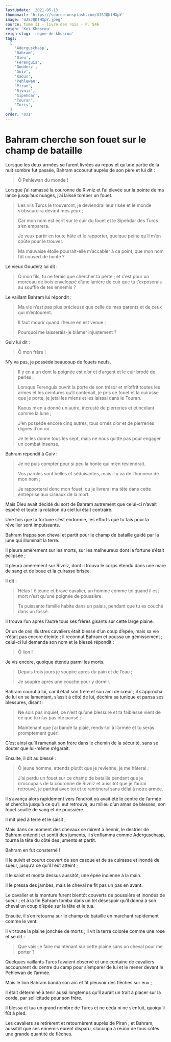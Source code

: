 ```yaml
---
lastUpdate: '2021-05-13'
thumbnail: 'https://source.unsplash.com/UJSJQKfHXpY'
image: 'UJSJQKfHXpY.jpeg'
source: tome II - livre des rois - P. 546
reign: 'Keï Khosrou'
reign-slug: 'regne-de-khosrou'
tags:
  [
    'Aderguschasp',
    'Bahram',
    'Dieu',
    'Ferenguis',
    'Gouderz',
    'Guiv',
    'Kaous',
    'Pehlewan',
    'Piran',
    'Rivniz',
    'Sipehdar',
    'Touran',
    'Turcs',
  ]
order: '031'
---
```


# Bahram cherche son fouet sur le champ de bataille

Lorsque les deux armées se furent livrées au repos et qu’une partie de la nuit sombre fut passée, Bahram accourut auprès de son père et lui dit :

> Ô Pehlewan du monde !

Lorsque j’ai ramassé la couronne de Rivniz et l’ai élevée sur la pointe de ma lance jusqu’aux nuages, j’ai laissé tomber un fouet.

> Les vils Turcs le trouveront, je deviendrai leur risée et le monde s’obscurcira devant mes yeux ;
>
> Car mon nom est écrit sur le cuir du fouet et le Sipehdar des Turcs s’en emparera.
>
> Je veux partir en toute hâte et le rapporter, quelque peine qu’il m’en coûte pour le trouver.
>
> Ma mauvaise étoile pourrait-elle m’accabler à ce point, que mon nom fût couvert de honte ?

Le vieux Gouderz lui dit :

> Ô mon fils, tu ne ferais que chercher ta perte ; et c’est pour un morceau de bois enveloppé d’une lanière de cuir que tu t’exposerais au souffle de tes ennemis ?

Le vaillant Bahram lui répondit :

> Ma vie n’est pas plus précieuse que celle de mes parents et de ceux qui m’entourent.
>
> Il faut mourir quand l’heure en est venue ;
>
> Pourquoi me laisserais-je blâmer injustement ?

Guiv lui dit :

> Ô mon frère !

N’y va pas, je possède beaucoup de fouets neufs.

> Il y en a un dont la poignée est d’or et d’argent et le cuir brodé de perles ;
>
> Lorsque Ferenguis ouvrit la porte de son trésor et m’offrit toutes les armes et les ceintures qu’il contenait, je pris ce fouet et la cuirasse que je porte, je jetai les miens et les laissai dans le Touran.
>
> Kaous m’en a donné un autre, incrusté de pierreries et étincelant comme la lune ;
>
> J’en possède encore cinq autres, tous ornés d’or et de pierreries dignes d’un roi.
>
> Je te les donne tous les sept, mais ne nous quitte pas pour engager un combat insensé.

Bahram répondit à Guiv :

> Je ne puis compter pour si peu la honte qui m’en reviendrait.
>
> Vos paroles sont belles et séduisantes, mais il y va de l’honneur de mon nom ;
>
> Je rapporterai donc mon fouet, ou je livrerai ma tête dans cette entreprise aux ciseaux de la mort.

Mais Dieu avait décidé du sort de Bahram autrement que celui-ci n’avait espéré et toute la rotation du ciel lui était contraire.

Une fois que ta fortune s’est endormie, les efforts que tu fais pour la réveiller sont impuissants.

Bahram frappa son cheval et partit pour le champ de bataille guidé par la lune qui illuminait la terre.

Il pleura amèrement sur les morts, sur les malheureux dont la fortune s’était éclipsée ;

Il pleura amèrement sur Rivniz, dont il trouva le corps étendu dans une mare de sang et de boue et la cuirasse brisée.

Il dit :

> Hélas ! ô jeune et brave cavalier, un homme comme toi quand il est mort n’est qu’une poignée de poussière.
>
> Ta puissante famille habite dans un palais, pendant que tu es couché dans un fossé.

Il trouva l’un après l’autre tous ses frères gisants sur cette large plaine.

Or un de ces illustres cavaliers était blessé d’un coup d’épée, mais sa vie n’était pas encore éteinte ; il reconnut Bahram et poussa un gémissement ; celui-ci lui demanda son nom et le blessé répondit :

> Ô lion !

Je vis encore, quoique étendu parmi les morts.

> Depuis trois jours je soupire après du pain et de l’eau ;
>
> Je soupire après une couche pour y dormir.

Bahram courut à lui, car il était son frère et son ami de cœur ; il s’approcha de lui en se lamentant, s’assit à côté de lui, déchira sa tunique et pansa ses blessures, disant :

> Ne sois pas inquiet, ce n’est qu’une blessure et ta faiblesse vient de ce que tu n’as pas été pansé ;
>
> Maintenant que j’ai bandé ta plaie, rends-toi à l’armée et tu seras promptement guéri.

C’est ainsi qu’il ramenait son frère dans le chemin de la sécurité, sans se douter que lui-même s’égarait.

Ensuite, il dit au blessé :

> Ô jeune homme, attends plutôt que je revienne, je me hâterai ;
>
> J’ai perdu un fouet sur ce champ de bataille pendant que je m’occupais de la couronne de Rivniz et aussitôt que je l’aurai retrouvé, je partirai avec toi et te ramènerai sans délai à notre armée.

Il s’avança alors rapidement vers l’endroit où avait été le centre de l’armée et chercha jusqu’à ce qu’il eut retrouvé, au milieu d’un amas de blessés, son fouet souillé de sang et de poussière.

Il mit pied à terre et le saisit ;

Mais dans ce moment des chevaux se mirent à hennir, le destrier de Bahram entendit et sentit des juments, il s’enflamma comme Aderguschasp, tourna la tête du côté des juments et partit.

Bahram en fut consterné !

Il le suivit et courut couvert de son casque et de sa cuirasse et inondé de sueur, jusqu’à ce qu’il l’eût atteint ;

Il le saisit et monta dessus aussitôt, une épée indienne à la main.

Il le pressa des jambes, mais le cheval ne fit pas un pas en avant.

Le cavalier et la monture furent bientôt couverts de poussière et inondés de sueur ; et à la fin Bahram tomba dans un tel désespoir qu’il donna à son cheval un coup d’épée sur la tête et le tua.

Ensuite, il s’en retourna sur le champ de bataille en marchant rapidement comme le vent.

Il vit toute la plaine jonchée de morts ; il vit la terre colorée comme une rose et se dit :

> Que vais-je faire maintenant sur cette plaine sans un cheval pour me porter ?

Quelques vaillants Turcs l’avaient observé et une centaine de cavaliers accoururent du centre du camp pour s’emparer de lui et le mener devant le Pehlewan de l’armée.

Mais le lion Bahram banda son arc et fit pleuvoir des flèches sur eux ;

Il était déterminé à tenir aussi longtemps qu’il aurait un trait à placer sur la corde, par sollicitude pour son frère.

Il blessa et tua un grand nombre de Turcs et ne céda ni ne s’enfuit, quoiqu’il fût à pied.

Les cavaliers se retirèrent et retournèrent auprès de Piran ; et Bahram, aussitôt que ses ennemis eurent disparu, s’occupa à réunir de tous côtés une grande quantité de flèches.
